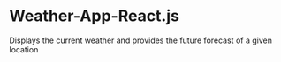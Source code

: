 # Weather-App-React.js
Displays the current weather and provides the future forecast of a given location
